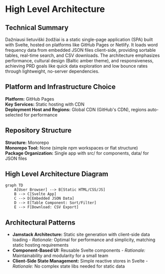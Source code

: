 # High Level Architecture

## Technical Summary

Dažniausi lietuviški žodžiai is a static single-page application (SPA) built with Svelte, hosted on platforms like GitHub Pages or Netlify. It loads word frequency data from embedded JSON files client-side, providing sortable tables, real-time search, and CSV downloads. The architecture emphasizes performance, cultural design (Baltic amber theme), and responsiveness, achieving PRD goals like quick data exploration and low bounce rates through lightweight, no-server dependencies.

## Platform and Infrastructure Choice

**Platform:** GitHub Pages  
**Key Services:** Static hosting with CDN  
**Deployment Host and Regions:** Global CDN (GitHub's CDN), regions auto-selected for performance  

## Repository Structure

**Structure:** Monorepo  
**Monorepo Tool:** None (simple npm workspaces or flat structure)  
**Package Organization:** Single app with src/ for components, data/ for JSON files  

## High Level Architecture Diagram

```mermaid
graph TD
    A[User Browser] --> B[Static HTML/CSS/JS]
    B --> C[Svelte App]
    C --> D[Embedded JSON Data]
    D --> E[Table Component: Sort/Filter]
    E --> F[Download: CSV Export]
```

## Architectural Patterns

- **Jamstack Architecture:** Static site generation with client-side data loading - _Rationale:_ Optimal for performance and simplicity, matching static hosting requirements
- **Component-Based UI:** Reusable Svelte components - _Rationale:_ Maintainability and modularity for a small team
- **Client-Side State Management:** Simple reactive stores in Svelte - _Rationale:_ No complex state libs needed for static data
